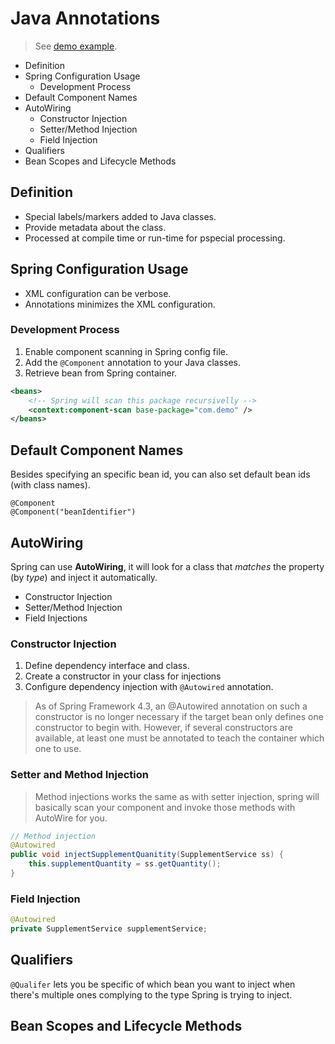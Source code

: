# Java Annotations

> See [demo example](../demos/annotations). 

* Definition
* Spring Configuration Usage
  * Development Process
* Default Component Names
* AutoWiring
  * Constructor Injection
  * Setter/Method Injection
  * Field Injection
* Qualifiers
* Bean Scopes and Lifecycle Methods

## Definition

* Special labels/markers added to Java classes.
* Provide metadata about the class.
* Processed at compile time or run-time for pspecial processing.

## Spring Configuration Usage

* XML configuration can be verbose.
* Annotations minimizes the XML configuration.

### Development Process

1. Enable component scanning in Spring config file.
2. Add the `@Component` annotation to your Java classes.
3. Retrieve bean from Spring container.

```xml
<beans>
    <!-- Spring will scan this package recursivelly -->
    <context:component-scan base-package="com.demo" />
</beans>
```

## Default Component Names

Besides specifying an specific bean id, you can also set default bean ids (with class names).

```
@Component
@Component("beanIdentifier")
```

## AutoWiring

Spring can use __AutoWiring__, it will look for a class that _matches_ the property (by _type_) and inject it automatically.

* Constructor Injection
* Setter/Method Injection
* Field Injections

### Constructor Injection

1. Define dependency interface and class.
2. Create a constructor in your class for injections
3. Configure dependency injection with `@Autowired` annotation.

> As of Spring Framework 4.3, an @Autowired annotation on such a constructor is no longer necessary if the target bean only defines one constructor to begin with. However, if several constructors are available, at least one must be annotated to teach the container which one to use.

### Setter and Method Injection

> Method injections works the same as with setter injection, spring will basically scan your component and invoke those methods with AutoWire for you.

```java
// Method injection
@Autowired
public void injectSupplementQuanitity(SupplementService ss) {
    this.supplementQuantity = ss.getQuantity();
}
```

### Field Injection

```java
@Autowired
private SupplementService supplementService;
```

## Qualifiers

`@Qualifer` lets you be specific of which bean you want to inject when there's multiple ones complying to the type Spring is trying to inject.

## Bean Scopes and Lifecycle Methods


